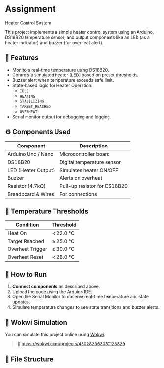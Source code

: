# Assignment
Heater Control System

This project implements a simple heater control system using an Arduino, DS18B20 temperature sensor, and output components like an LED (as a heater indicator) and buzzer (for overheat alert).

## 🧩 Features

- Monitors real-time temperature using DS18B20.
- Controls a simulated heater (LED) based on preset thresholds.
- Buzzer alert when temperature exceeds safe limit.
- State-based logic for Heater Operation:
  - `IDLE`
  - `HEATING`
  - `STABILIZING`
  - `TARGET_REACHED`
  - `OVERHEAT`
- Serial monitor output for debugging and logging.

## ⚙️ Components Used

| Component           | Description                 |
|---------------------|-----------------------------|
| Arduino Uno / Nano  | Microcontroller board       |
| DS18B20             | Digital temperature sensor  |
| LED (Heater Output) | Simulates heater ON/OFF     |
| Buzzer              | Alerts on overheat          |
| Resistor (4.7kΩ)    | Pull-up resistor for DS18B20|
| Breadboard & Wires  | For connections             |



## 🚦 Temperature Thresholds

| Condition        | Threshold        |
|------------------|------------------|
| Heat On          | < 22.0 °C        |
| Target Reached   | ≥ 25.0 °C        |
| Overheat Trigger | ≥ 30.0 °C        |
| Overheat Reset   | < 28.0 °C        |

## 🚀 How to Run

1. **Connect components** as described above.
2. Upload the code using the Arduino IDE.
3. Open the Serial Monitor to observe real-time temperature and state updates.
4. Simulate temperature changes to see state transitions and buzzer alerts.

## 🧪 Wokwi Simulation

You can simulate this project online using [Wokwi](https://wokwi.com/).  
> 🔗 https://wokwi.com/projects/430282363057123329

## 📁 File Structure



